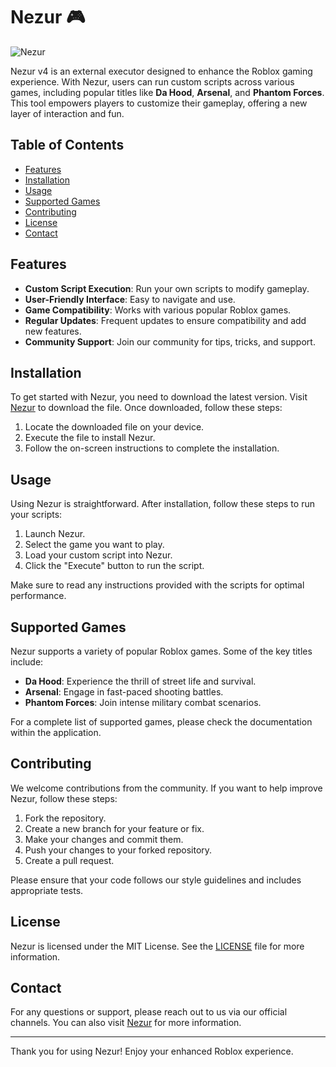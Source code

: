 # Nezur 🎮

![Nezur](https://img.shields.io/badge/Nezur-v4-blue.svg)

Nezur v4 is an external executor designed to enhance the Roblox gaming experience. With Nezur, users can run custom scripts across various games, including popular titles like **Da Hood**, **Arsenal**, and **Phantom Forces**. This tool empowers players to customize their gameplay, offering a new layer of interaction and fun.

## Table of Contents

- [Features](#features)
- [Installation](#installation)
- [Usage](#usage)
- [Supported Games](#supported-games)
- [Contributing](#contributing)
- [License](#license)
- [Contact](#contact)

## Features

- **Custom Script Execution**: Run your own scripts to modify gameplay.
- **User-Friendly Interface**: Easy to navigate and use.
- **Game Compatibility**: Works with various popular Roblox games.
- **Regular Updates**: Frequent updates to ensure compatibility and add new features.
- **Community Support**: Join our community for tips, tricks, and support.

## Installation

To get started with Nezur, you need to download the latest version. Visit [Nezur](https://nezur.app) to download the file. Once downloaded, follow these steps:

1. Locate the downloaded file on your device.
2. Execute the file to install Nezur.
3. Follow the on-screen instructions to complete the installation.

## Usage

Using Nezur is straightforward. After installation, follow these steps to run your scripts:

1. Launch Nezur.
2. Select the game you want to play.
3. Load your custom script into Nezur.
4. Click the "Execute" button to run the script.

Make sure to read any instructions provided with the scripts for optimal performance.

## Supported Games

Nezur supports a variety of popular Roblox games. Some of the key titles include:

- **Da Hood**: Experience the thrill of street life and survival.
- **Arsenal**: Engage in fast-paced shooting battles.
- **Phantom Forces**: Join intense military combat scenarios.

For a complete list of supported games, please check the documentation within the application.

## Contributing

We welcome contributions from the community. If you want to help improve Nezur, follow these steps:

1. Fork the repository.
2. Create a new branch for your feature or fix.
3. Make your changes and commit them.
4. Push your changes to your forked repository.
5. Create a pull request.

Please ensure that your code follows our style guidelines and includes appropriate tests.

## License

Nezur is licensed under the MIT License. See the [LICENSE](LICENSE) file for more information.

## Contact

For any questions or support, please reach out to us via our official channels. You can also visit [Nezur](https://nezur.app) for more information.

---

Thank you for using Nezur! Enjoy your enhanced Roblox experience.